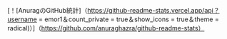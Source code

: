 <!-- ### Hi there 👋 -->

 [！[AnuragのGitHub統計]（https://github-readme-stats.vercel.app/api？username = emor1＆count_private = true＆show_icons = true＆theme = radical)）]（https://github.com/anuraghazra/github-readme-stats）

<!--
**emor1/emor1** is a ✨ _special_ ✨ repository because its `README.md` (this file) appears on your GitHub profile.

Here are some ideas to get you started:

- 🔭 I’m currently working on ...
- 🌱 I’m currently learning ...
- 👯 I’m looking to collaborate on ...
- 🤔 I’m looking for help with ...
- 💬 Ask me about ...
- 📫 How to reach me: ...
- 😄 Pronouns: ...
- ⚡ Fun fact: ...
-->
